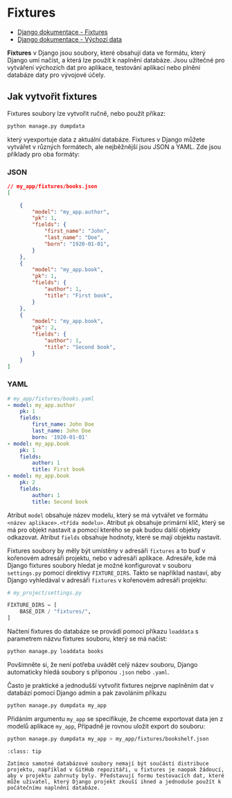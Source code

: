 Fixtures
========

* [Django dokumentace - Fixtures](https://docs.djangoproject.com/en/5.1/topics/db/fixtures/)
* [Django dokumentace - Výchozí data](https://docs.djangoproject.com/en/5.1/howto/initial-data/)


**Fixtures** v Django jsou soubory, které obsahují data ve formátu, který Django umí načíst, a která lze použít k naplnění databáze. Jsou užitečné pro vytváření výchozích dat pro aplikace, testování aplikací nebo plnění databáze daty pro vývojové účely.

Jak vytvořit fixtures
---------------------

Fixtures soubory lze vytvořit ručně, nebo použít příkaz:

```sh
python manage.py dumpdata
```

který vyexportuje data z aktuální databáze. Fixtures v Django můžete vytvářet v různých formátech, ale nejběžnější jsou JSON a YAML. Zde jsou příklady pro oba formáty:

### JSON

```json
// my_app/fixtures/books.json
[

    {
        "model": "my_app.author",
        "pk": 1,
        "fields": {
            "first_name": "John",
            "last_name": "Doe",
            "born": "1920-01-01",
        }
    },
    {
        "model": "my_app.book",
        "pk": 1,
        "fields": {
            "author": 1,
            "title": "First book",
        }
    },
    {
        "model": "my_app.book",
        "pk": 2,
        "fields": {
            "author": 1,
            "title": "Second book",
        }
    }
]
```

### YAML

```yaml
# my_app/fixtures/books.yaml
- model: my_app.author
    pk: 1
    fields:
        first_name: John Doe
        last_name: John Doe
        born: '1920-01-01'
- model: my_app.book
    pk: 1
    fields:
        author: 1
        title: First book
- model: my_app.book
    pk: 2
    fields:
        author: 1
        title: Second book
```

Atribut `model` obsahuje název modelu, který se má vytvářet ve formátu `<název aplikace>.<třída modelu>`. Atribut `pk` obsahuje primární klíč, který se má pro objekt nastavit a pomocí kterého se pak budou další objekty odkazovat. Atribut `fields` obsahuje hodnoty, které se mají objektu nastavit.

Fixtures soubory by měly být umístěny v adresáři `fixtures` a to buď v kořenovém adresáři projektu, nebo v adresáři aplikace. Adresáře, kde má Django fixtures soubory hledat je možné konfigurovat v souboru `settings.py` pomocí direktivy `FIXTURE_DIRS`. Takto se například nastaví, aby Django vyhledával v adresáři `fixtures` v kořenovém adresáři projektu:

```python
# my_project/settings.py

FIXTURE_DIRS = [
    BASE_DIR / "fixtures/",
]
```


Načtení fixtures do databáze se provádí pomocí příkazu `loaddata` s parametrem názvu fixtures souboru, který se má načíst:

```bash
python manage.py loaddata books
```

Povšimněte si, že není potřeba uvádět celý název souboru, Django automaticky hledá soubory s příponou `.json` nebo `.yaml`.

Často je praktické a jednodušší vytvořit fixtures nejprve naplněním dat v databází pomocí Django admin a pak zavoláním příkazu

```bash
python manage.py dumpdata my_app
```

Přidáním argumentu `my_app` se specifikuje, že chceme exportovat data jen z modelů aplikace `my_app`, Případně je rovnou uložit export do souboru:

```bash
python manage.py dumpdata my_app > my_app/fixtures/bookshelf.json
```

```{admonition} Fixtures v repozitáři
:class: tip

Zatímco samotné databázové soubory nemají být součástí distribuce projektu, například v GitHub repozitáři, u fixtures je naopak žádoucí, aby v projektu zahrnuty byly. Představují formu testovacích dat, které může uživatel, který Django projekt zkouší ihned a jednoduše použít k počátečnímu naplnění databáze.
```